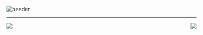 ![header](https://capsule-render.vercel.app/api?type=venom&height=300&color=gradient&text=I'm%20just...%20just%20a%20developer.&fontSize=35&fontColor=f08080)

---
<div style="display: flex; justify-content: space-between;">
  <span><img src="https://github-readme-stats.vercel.app/api?username=Doneformee"></span>
  <span><img src="https://github-readme-stats.vercel.app/api/top-langs/?username=Doneformee&layout=compact"></span>
</div>


